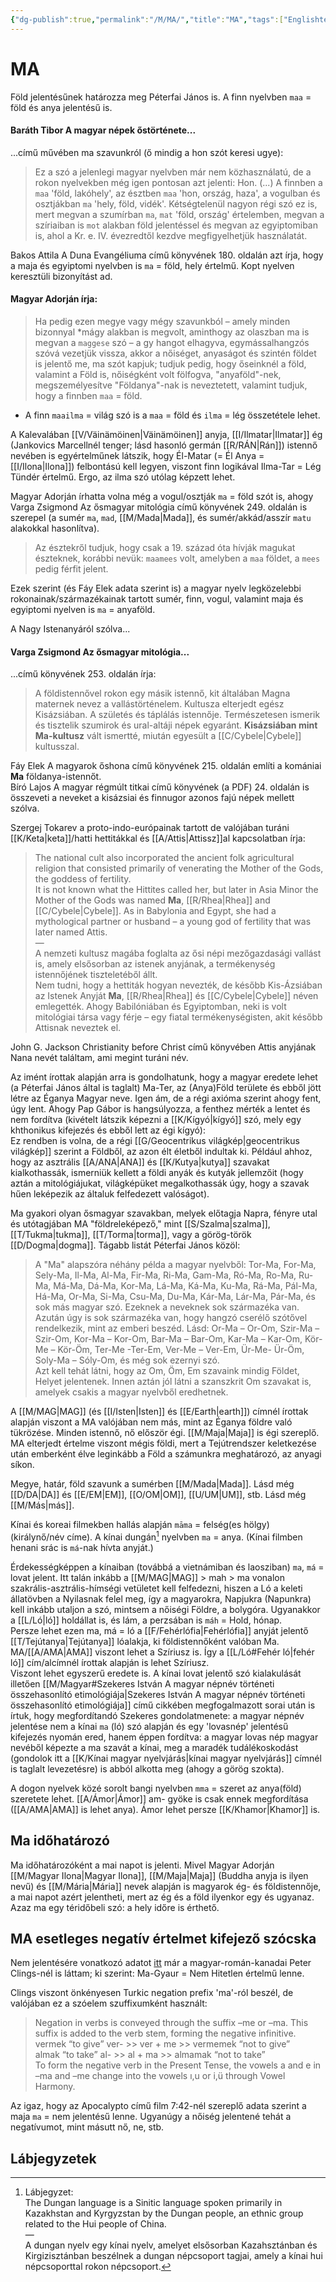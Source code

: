 ```yaml
---
{"dg-publish":true,"permalink":"/M/MA/","title":"MA","tags":["Englishtexttranslated"],"created":"2024-04-21T14:10","updated":"2024-04-27T00:12"}
---
```



# MA

Föld jelentésűnek határozza meg Péterfai János is. A finn nyelvben `maa` = föld és anya jelentésű is.  

#### Baráth Tibor A magyar népek őstörténete...  

...című művében ma szavunkról (ő mindig a hon szót keresi ugye):  
> Ez a szó a jelenlegi magyar nyelvben már nem közhasználatú, de a rokon nyelvekben még igen pontosan azt jelenti: Hon. (...) A finnben a `maa` 'föld, lakóhely', az észtben `maa` 'hon, ország, haza', a vogulban és osztjákban `ma` 'hely, föld, vidék'. Kétségtelenül nagyon régi szó ez is, mert megvan a szumírban `ma`, `mat` 'föld, ország' értelemben, megvan a szíriaiban is `mot` alakban föld jelentéssel és megvan az egyiptomiban is, ahol a Kr. e. IV. évezredtől kezdve megfigyelhetjük használatát.  

Bakos Attila A Duna Evangéliuma című könyvének 180. oldalán azt írja, hogy a maja és egyiptomi nyelvben is `ma` = föld, hely értelmű. Kopt nyelven keresztüli bizonyítást ad.  

#### Magyar Adorján írja:  

> Ha pedig ezen megye vagy mégy szavunkból – amely minden bizonnyal \*mágy alakban is megvolt, aminthogy az olaszban ma is megvan a `maggese` szó – a gy hangot elhagyva, egymássalhangzós szóvá vezetjük vissza, akkor a nőiséget, anyaságot és szintén földet is jelentő me, ma szót kapjuk; tudjuk pedig, hogy őseinknél a föld, valamint a Föld is, nőiségként volt fölfogva, "anyaföld"-nek, megszemélyesítve "Földanya"-nak is neveztetett, valamint tudjuk, hogy a finnben `maa` = föld.  
- A finn `maailma` = világ szó is a `maa` = föld és `ilma` = lég összetétele lehet.

A Kalevalában [[V/Väinämöinen\|Väinämöinen]] anyja, [[I/Ilmatar\|Ilmatar]] ég (Jankovics Marcellnél tenger; lásd hasonló germán [[R/RÁN\|Rán]]) istennő nevében is egyértelműnek látszik, hogy Él-Matar (= Él Anya = [[I/Ilona\|Ilona]]) felbontású kell legyen, viszont finn logikával Ilma-Tar = Lég Tündér értelmű. Ergo, az ilma szó utólag képzett lehet.  

Magyar Adorján írhatta volna még a vogul/osztják `ma` = föld szót is, ahogy Varga Zsigmond Az ősmagyar mitológia című könyvének 249. oldalán is szerepel (a sumér `ma`, `mad`, [[M/Mada\|Mada]], és sumér/akkád/asszír `matu` alakokkal hasonlítva).  
> Az észtekről tudjuk, hogy csak a 19. század óta hívják magukat észteknek, korábbi nevük: `maamees` volt, amelyben a `maa` földet, a `mees` pedig férfit jelent.  

Ezek szerint (és Fáy Elek adata szerint is) a magyar nyelv legközelebbi rokonainak/származékainak tartott sumér, finn, vogul, valamint maja és egyiptomi nyelven is `ma` = anyaföld.  

A Nagy Istenanyáról szólva...

#### Varga Zsigmond Az ősmagyar mitológia...

...című könyvének 253. oldalán írja:  
> A földistennővel rokon egy másik istennő, kit általában Magna maternek nevez a vallástörténelem. Kultusza elterjedt egész Kisázsiában. A születés és táplálás istennője. Természetesen ismerik és tisztelik szumirok és ural-altáji népek egyaránt. **Kisázsiában mint Ma-kultusz** vált ismertté, miután egyesült a [[C/Cybele\|Cybele]] kultusszal.  

Fáy Elek A magyarok őshona című könyvének 215. oldalán említi a komániai **Ma** földanya-istennőt.  
Bíró Lajos A magyar régmúlt titkai című könyvének (a PDF) 24. oldalán is összeveti a neveket a kisázsiai és finnugor azonos fajú népek mellett szólva.  

Szergej Tokarev a proto-indo-európainak tartott de valójában turáni [[K/Keta\|keta]]/hatti hettitákkal és [[A/Attis\|Attissz]]al kapcsolatban írja:  
> The national cult also incorporated the ancient folk agricultural religion that consisted primarily of venerating the Mother of the Gods, the goddess of fertility.  
> It is not known what the Hittites called her, but later in Asia Minor the Mother of the Gods was named **Ma**, [[R/Rhea\|Rhea]] and [[C/Cybele\|Cybele]]. As in Babylonia and Egypt, she had a mythological partner or husband – a young god of fertility that was later named Attis.  
> —  
> A nemzeti kultusz magába foglalta az ősi népi mezőgazdasági vallást is, amely elsősorban az istenek anyjának, a termékenység istennőjének tiszteletéből állt.  
> Nem tudni, hogy a hettiták hogyan nevezték, de később Kis-Ázsiában az Istenek Anyját **Ma**, [[R/Rhea\|Rhea]] és [[C/Cybele\|Cybele]] néven emlegették. Ahogy Babilóniában és Egyiptomban, neki is volt mitológiai társa vagy férje – egy fiatal termékenységisten, akit később Attisnak neveztek el.  

John G. Jackson Christianity before Christ című könyvében Attis anyjának Nana nevét találtam, ami megint turáni név.  

  
Az imént írottak alapján arra is gondolhatunk, hogy a magyar eredete lehet (a Péterfai János által is taglalt) Ma-Ter, az (Anya)Föld területe és ebből jött létre az Éganya Magyar neve. Igen ám, de a régi axióma szerint ahogy fent, úgy lent. Ahogy Pap Gábor is hangsúlyozza, a fenthez mérték a lentet és nem fordítva (kivételt látszik képezni a [[K/Kígyó\|kígyó]] szó, mely egy khthonikus kifejezés és ebből lett az égi kígyó):  
Ez rendben is volna, de a régi [[G/Geocentrikus világkép\|geocentrikus világkép]] szerint a Földből, az azon élt életből indultak ki. Például ahhoz, hogy az asztrális [[A/ANA\|ANA]] és [[K/Kutya\|kutya]] szavakat kialkothassák, ismerniük kellett a földi anyák és kutyák jellemzőit (hogy aztán a mitológiájukat, világképüket megalkothassák úgy, hogy a szavak hűen leképezik az általuk felfedezett valóságot).  

Ma gyakori olyan ősmagyar szavakban, melyek előtagja Napra, fényre utal és utótagjában MA "földreleképező," mint [[S/Szalma\|szalma]], [[T/Tukma\|tukma]], [[T/Torma\|torma]], vagy a görög-török [[D/Dogma\|dogma]]. Tágabb listát Péterfai János közöl:  
> A "Ma" alapszóra néhány példa a magyar nyelvből: Tor-Ma, For-Ma, Sely-Ma, Il-Ma, Al-Ma, Fir-Ma, Ri-Ma, Gam-Ma, Ró-Ma, Ro-Ma, Ru-Ma, Má-Ma, Dá-Ma, Kor-Ma, Lá-Ma, Ká-Ma, Ku-Ma, Rá-Ma, Pál-Ma, Há-Ma, Or-Ma, Si-Ma, Csu-Ma, Du-Ma, Kár-Ma, Lár-Ma, Pár-Ma, és sok más magyar szó. Ezeknek a neveknek sok származéka van. Azután úgy is sok származéka van, hogy hangzó cserélő szótővel rendelkezik, mint az emberi beszéd. Lásd: Or-Ma – Or-Om, Szir-Ma – Szir-Om, Kor-Ma – Kor-Om, Bar-Ma – Bar-Om, Kar-Ma – Kar-Om, Kör-Me – Kör-Öm, Ter-Me -Ter-Em, Ver-Me – Ver-Em, Ür-Me- Ür-Öm, Soly-Ma – Sóly-Om, és még sok ezernyi szó.  
> Azt kell tehát látni, hogy az Om, Öm, Em szavaink mindig Földet, Helyet jelentenek. Innen aztán jól látni a szanszkrit Om szavakat is, amelyek csakis a magyar nyelvből eredhetnek.  

A [[M/MAG\|MAG]] (és [[I/Isten\|Isten]] és [[E/Earth\|earth]]) címnél írottak alapján viszont a MA valójában nem más, mint az Éganya földre való tükrözése. Minden istennő, nő először égi. [[M/Maja\|Maja]] is égi szereplő. MA elterjedt értelme viszont mégis földi, mert a Tejútrendszer keletkezése után emberként élve leginkább a Föld a számunkra meghatározó, az anyagi síkon.  

Megye, határ, föld szavunk a sumérben [[M/Mada\|Mada]]. Lásd még [[D/DA\|DA]] és [[E/EM\|EM]], [[O/OM\|OM]], [[U/UM\|UM]], stb. Lásd még [[M/Más\|más]].  

Kínai és koreai filmekben hallás alapján `māma` = felség(es hölgy) (királynő/név címe). A kínai dungán[^1] nyelvben `ma` = anya. (Kínai filmben henani srác is `má`-nak hívta anyját.)  

Érdekességképpen a kínaiban (továbbá a vietnámiban és laosziban) `ma`, `má` = lovat jelent. Itt talán inkább a [[M/MAG\|MAG]] > mah > ma vonalon szakrális-asztrális-hímségi vetületet kell felfedezni, hiszen a Ló a keleti állatövben a Nyilasnak felel meg, így a magyarokra, Napjukra (Napunkra) kell inkább utaljon a szó, mintsem a nőiségi Földre, a bolygóra. Ugyanakkor a [[L/Ló\|ló]] holdállat is, és lám, a perzsában is `máh` = Hold, hónap.  
Persze lehet ezen ma, má = ló a [[F/Fehérlófia\|Fehérlófia]] anyját jelentő [[T/Tejútanya\|Tejútanya]] lóalakja, ki földistennőként valóban Ma. MA/[[A/AMA\|AMA]] viszont lehet a Szíriusz is. Így a [[L/Ló#Fehér ló\|fehér ló]] cím/alcímnél írottak alapján is lehet Szíriusz.  
Viszont lehet egyszerű eredete is. A kínai lovat jelentő szó kialakulását illetően [[M/Magyar#Szekeres István A magyar népnév történeti összehasonlító etimológiája\|Szekeres István A magyar népnév történeti összehasonlító etimológiája]] című cikkében megfogalmazott sorai után is írtuk, hogy megfordítandó Szekeres gondolatmenete: a magyar népnév jelentése nem a kínai `ma` (ló) szó alapján és egy 'lovasnép' jelentésű kifejezés nyomán ered, hanem éppen fordítva: a magyar lovas nép magyar nevéből képezte a ma szavát a kínai, meg a maradék tudálékoskodást (gondolok itt a [[K/Kínai magyar nyelvjárás\|kínai magyar nyelvjárás]] címnél is taglalt levezetésre) is abból alkotta meg (ahogy a görög szokta).  

A dogon nyelvek közé sorolt bangi nyelvben `mma` = szeret az anya(föld) szeretete lehet. [[A/Ámor\|Ámor]] am- gyöke is csak ennek megfordítása ([[A/AMA\|AMA]] is lehet anya). Ámor lehet persze [[K/Khamor\|Khamor]] is.  

## Ma időhatározó

Ma időhatározóként a mai napot is jelenti. Mivel Magyar Adorján [[M/Magyar Ilona\|Magyar Ilona]], [[M/Maja\|Maja]] (Buddha anyja is ilyen nevű) és [[M/Mária\|Mária]] nevek alapján is magyarok ég- és földistennője, a mai napot azért jelentheti, mert az ég és a föld ilyenkor egy és ugyanaz. Azaz ma egy téridőbeli szó: a hely időre is érthető.  

## MA esetleges negatív értelmet kifejező szócska

Nem jelentésére vonatkozó adatot [itt](https://www.peterclings.com/post/a-possible-origin-of-the-name-magyar) már a magyar-román-kanadai Peter Clings-nél is láttam; ki szerint: Ma-Gyaur = Nem Hitetlen értelmű lenne.  

Clings viszont önkényesen Turkic negation prefix 'ma'-ról beszél, de valójában ez a szóelem szuffixumként használt:  
> Negation in verbs is conveyed through the suffix –me or –ma. This suffix is added to the verb stem, forming the negative infinitive.  
> vermek “to give” ver- >> ver + me >> vermemek “not to give”  
> almak “to take” al- >> al + ma >> almamak “not to take”  
> To form the negative verb in the Present Tense, the vowels a and e in –ma and –me change into the vowels ı,u or i,ü through Vowel Harmony.  

Az igaz, hogy az Apocalypto című film 7:42-nél szereplő adata szerint a maja `ma` = nem jelentésű lenne. Ugyanúgy a nőiség jelentené tehát a negatívumot, mint másutt nő, ne, stb.  

## Lábjegyzetek

[^1]: Lábjegyzet:  
The Dungan language is a Sinitic language spoken primarily in Kazakhstan and Kyrgyzstan by the Dungan people, an ethnic group related to the Hui people of China.  
—  
A dungan nyelv egy kínai nyelv, amelyet elsősorban Kazahsztánban és Kirgizisztánban beszélnek a dungan népcsoport tagjai, amely a kínai hui népcsoporttal rokon népcsoport.  